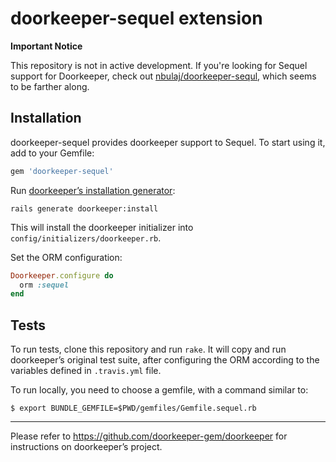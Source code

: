 # doorkeeper-sequel extension

**Important Notice**

This repository is not in active development. If you're looking for Sequel
support for Doorkeeper, check out [nbulaj/doorkeeper-sequl](https://github.com/nbulaj/doorkeeper-sequel),
which seems to be farther along.

## Installation

doorkeeper-sequel provides doorkeeper support to Sequel.
To start using it, add to your Gemfile:

``` ruby
gem 'doorkeeper-sequel'
```

Run [doorkeeper’s installation generator]:

    rails generate doorkeeper:install

[doorkeeper’s installation generator]: https://github.com/doorkeeper-gem/doorkeeper#installation

This will install the doorkeeper initializer into
`config/initializers/doorkeeper.rb`.

Set the ORM configuration:

``` ruby
Doorkeeper.configure do
  orm :sequel
end
```

## Tests

To run tests, clone this repository and run `rake`. It will copy and run
doorkeeper’s original test suite, after configuring the ORM according to the
variables defined in `.travis.yml` file.

To run locally, you need to choose a gemfile, with a command similar to:

```
$ export BUNDLE_GEMFILE=$PWD/gemfiles/Gemfile.sequel.rb
```

---

Please refer to https://github.com/doorkeeper-gem/doorkeeper for instructions on
doorkeeper’s project.
